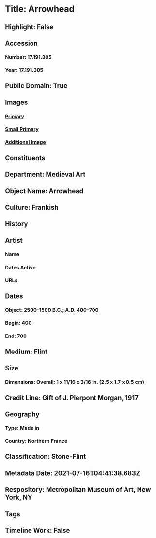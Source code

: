 # Title: Arrowhead
## Highlight: False
## Accession
### Number: 17.191.305
### Year: 17.191.305
## Public Domain: True
## Images
### [Primary](https://images.metmuseum.org/CRDImages/md/original/sf17-191-305s1.jpg)
### [Small Primary](https://images.metmuseum.org/CRDImages/md/web-large/sf17-191-305s1.jpg)
### [Additional Image](https://images.metmuseum.org/CRDImages/md/original/sf17-191-305s2.jpg)
## Constituents
## Department: Medieval Art
## Object Name: Arrowhead
## Culture: Frankish
## History
## Artist
### Name
### Dates Active
### URLs
## Dates
### Object: 2500–1500 B.C.; A.D. 400–700
### Begin: 400
### End: 700
## Medium: Flint
## Size
### Dimensions: Overall: 1 x 11/16 x 3/16 in. (2.5 x 1.7 x 0.5 cm)
## Credit Line: Gift of J. Pierpont Morgan, 1917
## Geography
### Type: Made in
### Country: Northern France
## Classification: Stone-Flint
## Metadata Date: 2021-07-16T04:41:38.683Z
## Respository: Metropolitan Museum of Art, New York, NY
## Tags
## Timeline Work: False